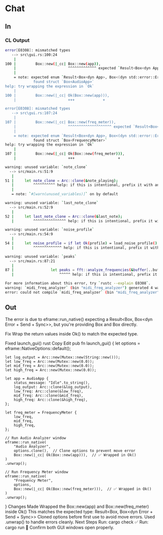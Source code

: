 # Chat

## In

### CL Output

```bash
error[E0308]: mismatched types
   --> src\gui.rs:100:24
    |
100 |         Box::new(|_cc| Box::new(app)),
    |                        ^^^^^^^^^^^^^ expected `Result<Box<dyn App>, Box<dyn Error + Send + Sync>>`, found `Box<AudioApp>`
    |
    = note: expected enum `Result<Box<dyn App>, Box<(dyn std::error::Error + Send + Sync + 'static)>>`
             found struct `Box<AudioApp>`
help: try wrapping the expression in `Ok`
    |
100 |         Box::new(|_cc| Ok(Box::new(app))),
    |                        +++             +

error[E0308]: mismatched types
   --> src\gui.rs:107:24
    |
107 |         Box::new(|_cc| Box::new(freq_meter)),
    |                        ^^^^^^^^^^^^^^^^^^^^ expected `Result<Box<dyn App>, Box<dyn Error + Send + Sync>>`, found `Box<FrequencyMeter>`
    |
    = note: expected enum `Result<Box<dyn App>, Box<(dyn std::error::Error + Send + Sync + 'static)>>`
             found struct `Box<FrequencyMeter>`
help: try wrapping the expression in `Ok`
    |
107 |         Box::new(|_cc| Ok(Box::new(freq_meter))),
    |                        +++                    +

warning: unused variable: `note_clone`
  --> src/main.rs:51:9
   |
51 |     let note_clone = Arc::clone(&note_playing);
   |         ^^^^^^^^^^ help: if this is intentional, prefix it with an underscore: `_note_clone`
   |
   = note: `#[warn(unused_variables)]` on by default

warning: unused variable: `last_note_clone`
  --> src/main.rs:52:9
   |
52 |     let last_note_clone = Arc::clone(&last_note);
   |         ^^^^^^^^^^^^^^^ help: if this is intentional, prefix it with an underscore: `_last_note_clone`

warning: unused variable: `noise_profile`
  --> src/main.rs:54:9
   |
54 |     let noise_profile = if let Ok(profile) = load_noise_profile() {
   |         ^^^^^^^^^^^^^ help: if this is intentional, prefix it with an underscore: `_noise_profile`

warning: unused variable: `peaks`
  --> src/main.rs:87:21
   |
87 |                 let peaks = fft::analyze_frequencies(&buffer[..buffer_len]);
   |                     ^^^^^ help: if this is intentional, prefix it with an underscore: `_peaks`

For more information about this error, try `rustc --explain E0308`.
warning: `midi_freq_analyzer` (bin "midi_freq_analyzer") generated 4 warnings
error: could not compile `midi_freq_analyzer` (bin "midi_freq_analyzer") due to 2 previous errors; 4 warnings emitted
```

## Out

The error is due to eframe::run_native() expecting a Result<Box<dyn App>, Box<dyn Error + Send + Sync>>, but you're providing Box<AudioApp> and Box<FrequencyMeter> directly.

Fix
Wrap the return values inside Ok() to match the expected type.

Fixed launch_gui()
rust
Copy
Edit
pub fn launch_gui() {
    let options = eframe::NativeOptions::default();

    let log_output = Arc::new(Mutex::new(String::new()));
    let low_freq = Arc::new(Mutex::new(0.0));
    let mid_freq = Arc::new(Mutex::new(0.0));
    let high_freq = Arc::new(Mutex::new(0.0));

    let app = AudioApp {
        status_message: "Idle".to_string(),
        log_output: Arc::clone(&log_output),
        low_freq: Arc::clone(&low_freq),
        mid_freq: Arc::clone(&mid_freq),
        high_freq: Arc::clone(&high_freq),
    };

    let freq_meter = FrequencyMeter {
        low_freq,
        mid_freq,
        high_freq,
    };

    // Run Audio Analyzer window
    eframe::run_native(
        "Audio Analyzer",
        options.clone(),  // Clone options to prevent move error
        Box::new(|_cc| Ok(Box::new(app))),  // ✅ Wrapped in Ok()
    )
    .unwrap();

    // Run Frequency Meter window
    eframe::run_native(
        "Frequency Meter",
        options,
        Box::new(|_cc| Ok(Box::new(freq_meter))),  // ✅ Wrapped in Ok()
    )
    .unwrap();
}
Changes Made
Wrapped the Box::new(app) and Box::new(freq_meter) inside Ok()
This matches the expected type: Result<Box<dyn App>, Box<dyn Error + Send + Sync>>
Cloned options before first use to avoid move errors.
Used .unwrap() to handle errors cleanly.
Next Steps
Run: cargo check ✅
Run: cargo run 🚀
Confirm both GUI windows open properly.
